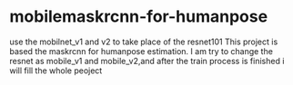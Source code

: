 # mobilemaskrcnn-for-humanpose
use the mobilnet_v1 and v2 to take place of the resnet101
This project is based the maskrcnn for humanpose estimation.
I am try to change the resnet as mobile_v1 and mobile_v2,and after the train process is finished i will fill the whole peoject
